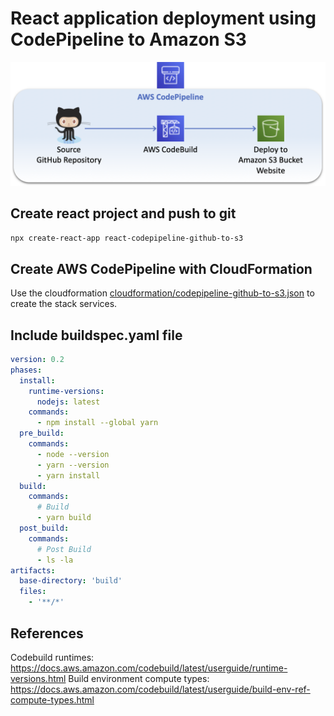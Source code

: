 # React application deployment using CodePipeline to Amazon S3

![Diagram](images/diagram.png)

## Create react project and push to git

``` bash
npx create-react-app react-codepipeline-github-to-s3
```

## Create AWS CodePipeline with CloudFormation

Use the cloudformation [cloudformation/codepipeline-github-to-s3.json](cloudformation/codepipeline-github-to-s3.json) to create the stack services.

## Include buildspec.yaml file

``` yaml
version: 0.2
phases:
  install:
    runtime-versions:
      nodejs: latest
    commands:
      - npm install --global yarn
  pre_build:
    commands:
      - node --version
      - yarn --version
      - yarn install
  build:
    commands:
      # Build
      - yarn build
  post_build:
    commands:
      # Post Build
      - ls -la
artifacts:
  base-directory: 'build'
  files:
    - '**/*'
```

## References

Codebuild runtimes: https://docs.aws.amazon.com/codebuild/latest/userguide/runtime-versions.html
Build environment compute types: https://docs.aws.amazon.com/codebuild/latest/userguide/build-env-ref-compute-types.html